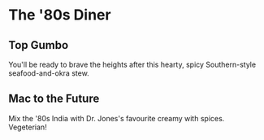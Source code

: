 # The '80s Diner

## Top Gumbo
You'll be ready to brave the heights after this hearty, spicy Southern-style seafood-and-okra stew.

## Mac to the Future 
Mix the '80s India with Dr. Jones's favourite creamy with spices. Vegeterian!